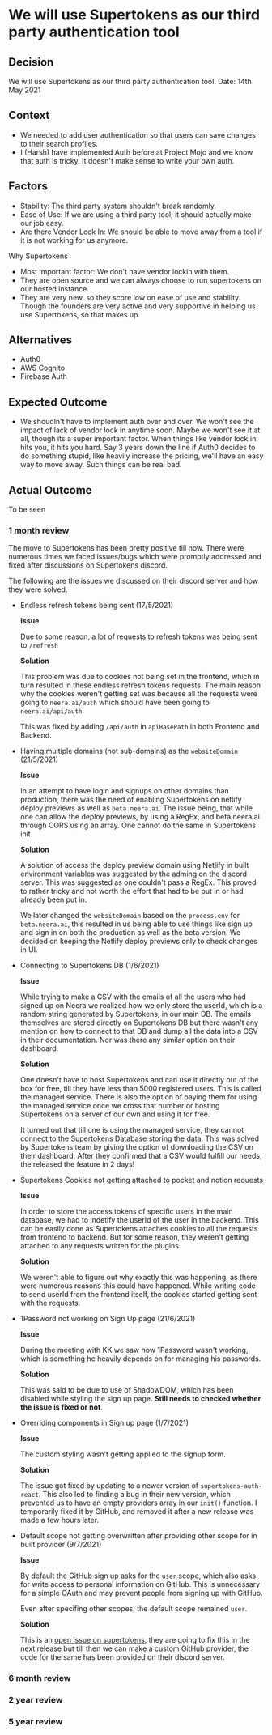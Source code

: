 # We will use Supertokens as our third party authentication tool

## Decision

We will use Supertokens as our third party authentication tool.
Date: 14th May 2021

## Context

- We needed to add user authentication so that users can save changes to their search profiles.
- I (Harsh) have implemented Auth before at Project Mojo and we know that auth is tricky. It doesn't make sense to write your own auth.

## Factors

- Stability: The third party system shouldn't break randomly.
- Ease of Use: If we are using a third party tool, it should actually make our job easy.
- Are there Vendor Lock In: We should be able to move away from a tool if it is not working for us anymore.

Why Supertokens

- Most important factor: We don't have vendor lockin with them.
- They are open source and we can always choose to run supertokens on our hosted instance.
- They are very new, so they score low on ease of use and stability. Though the founders are very active and very supportive in helping us use Supertokens, so that makes up.

## Alternatives

- Auth0
- AWS Cognito
- Firebase Auth

## Expected Outcome

- We shoudln't have to implement auth over and over. We won't see the impact of lack of vendor lock in anytime soon. Maybe we won't see it at all, though its a super important factor. When things like vendor lock in hits you, it hits you hard. Say 3 years down the line if Auth0 decides to do something stupid, like heavily increase the pricing, we'll have an easy way to move away. Such things can be real bad.

## Actual Outcome

To be seen

### 1 month review

The move to Supertokens has been pretty positive till now. There were numerous times we faced issues/bugs which were promptly addressed and fixed after discussions on Supertokens discord.

The following are the issues we discussed on their discord server and how they were solved.

- Endless refresh tokens being sent (17/5/2021)

  **Issue**

  Due to some reason, a lot of requests to refresh tokens was being sent to `/refresh`

  **Solution**

  This problem was due to cookies not being set in the frontend, which in turn resulted in these endless refresh tokens requests. The main reason why the cookies weren't getting set was because all the requests were going to `neera.ai/auth` which should have been going to `neera.ai/api/auth`.

  This was fixed by adding `/api/auth` in `apiBasePath` in both Frontend and Backend.

- Having multiple domains (not sub-domains) as the `websiteDomain` (21/5/2021)

  **Issue**

  In an attempt to have login and signups on other domains than production, there was the need of enabling Supertokens on netlify deploy previews as well as `beta.neera.ai`. The issue being, that while one can allow the deploy previews, by using a RegEx, and beta.neera.ai through CORS using an array. One cannot do the same in Supertokens init.

  **Solution**

  A solution of access the deploy preview domain using Netlify in built environment variables was suggested by the adming on the discord server. This was suggested as one couldn't pass a RegEx. This proved to rather tricky and not worth the effort that had to be put in or had already been put in.

  We later changed the `websiteDomain` based on the `process.env` for `beta.neera.ai`, this resulted in us being able to use things like sign up and sign in on both the production as well as the beta version. We decided on keeping the Netlify deploy previews only to check changes in UI.

- Connecting to Supertokens DB (1/6/2021)

  **Issue**

  While trying to make a CSV with the emails of all the users who had signed up on Neera we realized how we only store the userId, which is a random string generated by Supertokens, in our main DB. The emails themselves are stored directly on Supertokens DB but there wasn't any mention on how to connect to that DB and dump all the data into a CSV in their documentation. Nor was there any similar option on their dashboard.

  **Solution**

  One doesn't have to host Supertokens and can use it directly out of the box for free, till they have less than 5000 registered users. This is called the managed service. There is also the option of paying them for using the managed service once we cross that number or hosting Supertokens on a server of our own and using it for free.

  It turned out that till one is using the managed service, they cannot connect to the Supertokens Database storing the data. This was solved by Supertokens team by giving the option of downloading the CSV on their dashboard. After they confirmed that a CSV would fulfill our needs, the released the feature in 2 days!

- Supertokens Cookies not getting attached to pocket and notion requests

  **Issue**

  In order to store the access tokens of specific users in the main database, we had to indetify the userId of the user in the backend. This can be easily done as Supertokens attaches cookies to all the requests from frontend to backend. But for some reason, they weren't getting attached to any requests written for the plugins.

  **Solution**

  We weren't able to figure out why exactly this was happening, as there were numerous reasons this could have happened. While writing code to send userId from the frontend itself, the cookies started getting sent with the requests.

- 1Password not working on Sign Up page (21/6/2021)

  **Issue**

  During the meeting with KK we saw how 1Password wasn't working, which is something he heavily depends on for managing his passwords.

  **Solution**

  This was said to be due to use of ShadowDOM, which has been disabled while styling the sign up page. **Still needs to checked whether the issue is fixed or not**.

- Overriding components in Sign up page (1/7/2021)

  **Issue**

  The custom styling wasn't getting applied to the signup form.

  **Solution**

  The issue got fixed by updating to a newer version of `supertokens-auth-react`. This also led to finding a bug in their new version, which prevented us to have an empty providers array in our `init()` function. I temporarily fixed it by GitHub, and removed it after a new release was made a few hours later.

- Default scope not getting overwritten after providing other scope for in built provider (9/7/2021)

  **Issue**

  By default the GitHub sign up asks for the `user` scope, which also asks for write access to personal information on GitHub. This is unnecessary for a simple OAuth and may prevent people from signing up with GitHub.

  Even after specifing other scopes, the default scope remained `user`.

  **Solution**

  This is an [open issue on supertokens](https://github.com/supertokens/supertokens-node/issues/148), they are going to fix this in the next release but till then we can make a custom GitHub provider, the code for the same has been provided on their discord server.

### 6 month review

### 2 year review

### 5 year review
